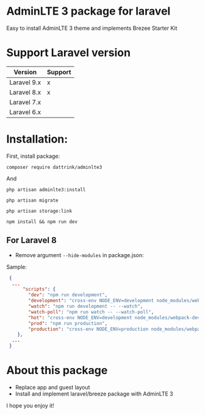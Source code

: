 # AdminLTE 3 package for laravel

Easy to install AdminLTE 3 theme and implements Brezee Starter Kit

# Support Laravel version

|Version|Support|
|---|---|
|Laravel 9.x| x |
|Laravel 8.x| x |
|Laravel 7.x| |
|Laravel 6.x| |

# Installation:

First, install package:

```console
composer require dattrink/adminlte3

```

And
```
php artisan adminlte3:install

php artisan migrate

php artisan storage:link

npm install && npm run dev
```

## For Laravel 8

- Remove argument `--hide-modules` in package.json:

Sample:

```json
 {
  ...
      "scripts": {
        "dev": "npm run development",
        "development": "cross-env NODE_ENV=development node_modules/webpack/bin/webpack.js --progress --config=node_modules/laravel-mix/setup/webpack.config.js",
        "watch": "npm run development -- --watch",
        "watch-poll": "npm run watch -- --watch-poll",
        "hot": "cross-env NODE_ENV=development node_modules/webpack-dev-server/bin/webpack-dev-server.js --inline --hot --disable-host-check --config=node_modules/laravel-mix/setup/webpack.config.js",
        "prod": "npm run production",
        "production": "cross-env NODE_ENV=production node_modules/webpack/bin/webpack.js --no-progress --config=node_modules/laravel-mix/setup/webpack.config.js"
    },
  ...
 }
```

# About this package
- Replace app and guest layout
- Install and implement laravel/breeze package with AdminLTE 3

I hope you enjoy it!
